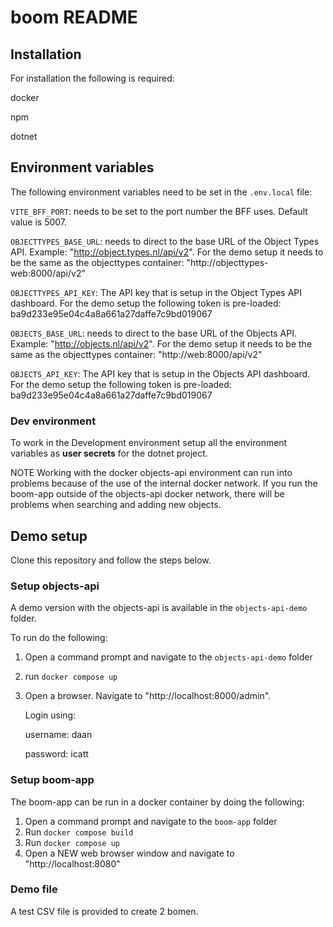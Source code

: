 # boom README

## Installation

For installation the following is required:

docker

npm

dotnet

## Environment variables

The following environment variables need to be set in the `.env.local` file:

`VITE_BFF_PORT`: needs to be set to the port number the BFF uses. Default value is 5007.

`OBJECTTYPES_BASE_URL`: needs to direct to the base URL of the Object Types API. Example: "http://object.types.nl/api/v2".
For the demo setup it needs to be the same as the objecttypes container: "http://objecttypes-web:8000/api/v2"

`OBJECTTYPES_API_KEY`: The API key that is setup in the Object Types API dashboard.
For the demo setup the following token is pre-loaded: ba9d233e95e04c4a8a661a27daffe7c9bd019067

`OBJECTS_BASE_URL`: needs to direct to the base URL of the Objects API. Example: "http://objects.nl/api/v2".
For the demo setup it needs to be the same as the objecttypes container: "http://web:8000/api/v2"

`OBJECTS_API_KEY`: The API key that is setup in the Objects API dashboard.
For the demo setup the following token is pre-loaded: ba9d233e95e04c4a8a661a27daffe7c9bd019067

### Dev environment

To work in the Development environment setup all the environment variables as **user secrets** for the dotnet project.

NOTE
Working with the docker objects-api environment can run into problems because of the use of the internal docker network.
If you run the boom-app outside of the objects-api docker network, there will be problems when searching and adding new objects.

## Demo setup

Clone this repository and follow the steps below.

### Setup objects-api

A demo version with the objects-api is available in the `objects-api-demo` folder.

To run do the following:

1. Open a command prompt and navigate to the `objects-api-demo` folder
2. run `docker compose up`
3. Open a browser. Navigate to "http://localhost:8000/admin".

   Login using:

   username: daan

   password: icatt

### Setup boom-app

The boom-app can be run in a docker container by doing the following:

1. Open a command prompt and navigate to the `boom-app` folder
2. Run `docker compose build`
3. Run `docker compose up`
4. Open a NEW web browser window and navigate to "http://localhost:8080"

### Demo file

A test CSV file is provided to create 2 bomen.
